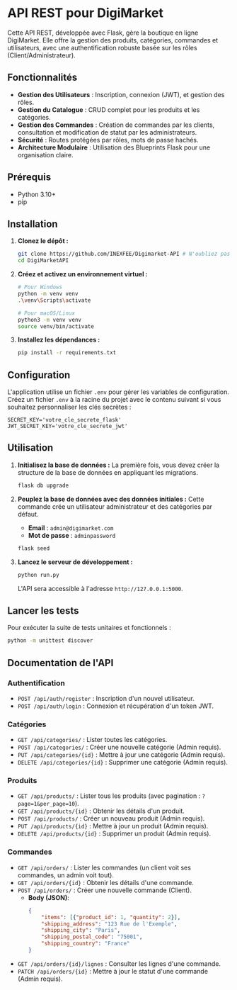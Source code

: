 # API REST pour DigiMarket

Cette API REST, développée avec Flask, gère la boutique en ligne DigiMarket. Elle offre la gestion des produits, catégories, commandes et utilisateurs, avec une authentification robuste basée sur les rôles (Client/Administrateur).

## Fonctionnalités

- **Gestion des Utilisateurs** : Inscription, connexion (JWT), et gestion des rôles.
- **Gestion du Catalogue** : CRUD complet pour les produits et les catégories.
- **Gestion des Commandes** : Création de commandes par les clients, consultation et modification de statut par les administrateurs.
- **Sécurité** : Routes protégées par rôles, mots de passe hachés.
- **Architecture Modulaire** : Utilisation des Blueprints Flask pour une organisation claire.

## Prérequis

- Python 3.10+
- pip

## Installation

1.  **Clonez le dépôt :**
    ```bash
    git clone https://github.com/INEXFEE/Digimarket-API # N'oubliez pas de remplacer par l'URL réelle de votre dépôt
    cd DigiMarketAPI
    ```

2.  **Créez et activez un environnement virtuel :**
    ```bash
    # Pour Windows
    python -m venv venv
    .\venv\Scripts\activate

    # Pour macOS/Linux
    python3 -m venv venv
    source venv/bin/activate
    ```

3.  **Installez les dépendances :**
    ```bash
    pip install -r requirements.txt
    ```

## Configuration

L'application utilise un fichier `.env` pour gérer les variables de configuration. Créez un fichier `.env` à la racine du projet avec le contenu suivant si vous souhaitez personnaliser les clés secrètes :

```
SECRET_KEY='votre_cle_secrete_flask'
JWT_SECRET_KEY='votre_cle_secrete_jwt'
```

## Utilisation

1.  **Initialisez la base de données :**
    La première fois, vous devez créer la structure de la base de données en appliquant les migrations.
    ```bash
    flask db upgrade
    ```

2.  **Peuplez la base de données avec des données initiales :**
    Cette commande crée un utilisateur administrateur et des catégories par défaut.
    - **Email** : `admin@digimarket.com`
    - **Mot de passe** : `adminpassword`
    ```bash
    flask seed
    ```

3.  **Lancez le serveur de développement :**
    ```bash
    python run.py
    ```
    L'API sera accessible à l'adresse `http://127.0.0.1:5000`.

## Lancer les tests

Pour exécuter la suite de tests unitaires et fonctionnels :
```bash
python -m unittest discover
```

## Documentation de l'API

### Authentification

- `POST /api/auth/register` : Inscription d'un nouvel utilisateur.
- `POST /api/auth/login` : Connexion et récupération d'un token JWT.

### Catégories

- `GET /api/categories/` : Lister toutes les catégories.
- `POST /api/categories/` : Créer une nouvelle catégorie (Admin requis).
- `PUT /api/categories/{id}` : Mettre à jour une catégorie (Admin requis).
- `DELETE /api/categories/{id}` : Supprimer une catégorie (Admin requis).

### Produits

- `GET /api/products/` : Lister tous les produits (avec pagination : `?page=1&per_page=10`).
- `GET /api/products/{id}` : Obtenir les détails d'un produit.
- `POST /api/products/` : Créer un nouveau produit (Admin requis).
- `PUT /api/products/{id}` : Mettre à jour un produit (Admin requis).
- `DELETE /api/products/{id}` : Supprimer un produit (Admin requis).

### Commandes

- `GET /api/orders/` : Lister les commandes (un client voit ses commandes, un admin voit tout).
- `GET /api/orders/{id}` : Obtenir les détails d'une commande.
- `POST /api/orders/` : Créer une nouvelle commande (Client).
  - **Body (JSON)**:
    ```json
    {
        "items": [{"product_id": 1, "quantity": 2}],
        "shipping_address": "123 Rue de l'Exemple",
        "shipping_city": "Paris",
        "shipping_postal_code": "75001",
        "shipping_country": "France"
    }
    ```
- `GET /api/orders/{id}/lignes` : Consulter les lignes d'une commande.
- `PATCH /api/orders/{id}` : Mettre à jour le statut d'une commande (Admin requis).
